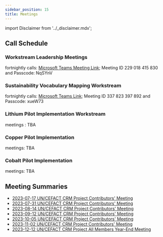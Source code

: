 ```yaml
---
sidebar_position: 15
title: Meetings
---
```


import Disclaimer from '../\_disclaimer.mdx';

<Disclaimer />


## Call Schedule  

### Workstream Leadership Meetings

fortnightly calls: [Microsoft Teams Meeting Link](https://teams.microsoft.com/l/meetup-join/19%3ameeting_NDI1ZWRhMDYtOTYxNS00MTgxLTlmNzgtZDgzMWFkNWE4M2U3%40thread.v2/0?context=%7b%22Tid%22%3a%226fdb5200-3d0d-4a8a-b036-d3685e359adc%22%2c%22Oid%22%3a%22e5af7687-75ba-4b70-8bce-0fb446aeff13%22%7d); Meeting ID 229 018 415 830 and Passcode: NqSYnV 

### Sustainability Vocabulary Mapping Workstream

fortnightly calls: [Microsoft Teams Link](https://teams.microsoft.com/l/meetup-join/19%3ameeting_MDdkOTcxMGItYjM1Yy00ZjhhLWIxN2MtNDFhNDkwNWI2MGRh%40thread.v2/0?context=%7b%22Tid%22%3a%22deff24bb-2089-4400-8c8e-f71e680378b2%22%2c%22Oid%22%3a%22aeeb24d7-5d7c-47aa-9283-d8229485948a%22%7d); Meeting ID 337 823 397 892 and Passcode: xueW73 

###  Lithium Pilot Implementation Workstream

meetings : TBA

### Copper Pilot Implementation

meetings: TBA

### Cobalt Pilot Implementation

meetings: TBA


## Meeting Summaries


* [2023-07-17 UN/CEFACT CRM Project Contributors' Meeting](https://drive.google.com/file/d/1xdodx1dOeETlsZtQCcj5IZ8z5yVWZHgz/view?usp=sharing)
* [2023-07-31 UN/CEFACT CRM Project Contributors' Meeting](https://drive.google.com/file/d/1YoQZF3mouB1BAxVdW97ha7mWea46npDf/view?usp=sharing)
* [2023-08-14 UN/CEFACT CRM Project Contributors' Meeting](https://drive.google.com/file/d/1KbWngdgQxGTZGZgtEhlEHXMf_CPmIKNQ/view?usp=sharing)
* [2023-09-12 UN/CEFACT CRM Project Contributors' Meeting](https://drive.google.com/file/d/1cEf3mMm1PwtABby3xoLCpAqmPHFTsFNw/view?usp=sharing)
* [2023-10-05 UN/CEFACT CRM Project Contributors' Meeting](https://drive.google.com/file/d/1rvy9YaNn7Vv_L8z_zjbcrABRIykmSz5Y/view?usp=sharing)
* [2023-11-02 UN/CEFACT CRM Project Contributors' Meeting](https://drive.google.com/file/d/1930zsJ_pRxHhpDSXdo-d8d7UhOGioG4y/view?usp=sharing)
* [2023-12-12 UN/CEFACT CRM Project All Members Year-End Meeting](https://drive.google.com/file/d/15GWaL6v7zhUo1qjtFWWsScdwjyZo7CQ0/view?usp=sharing)

